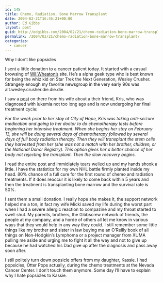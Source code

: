 ```yaml
---
id: 145
title: Chemo, Radiation, Bone Marrow Transplant
date: 2004-02-21T16:46:21+00:00
author: Ed Gibbs
layout: post
guid: http://edgibbs.com/2004/02/21/chemo-radiation-bone-marrow-transplant/
permalink: /2004/02/21/chemo-radiation-bone-marrow-transplant/
categories:
  - cancer
---
```

Why I don&#8217;t like popsicles

I sent a little donation to a cancer patient today. It started with a casual browsing of <a href=http://wilwheaton.net>Wil Wheaton&#8217;s</a> site. He&#8217;s a alpha geek type who is best known for being the whiz kid on Star Trek the Next Generation, Wesley Crusher. Strangely enough my favorite newsgroup in the very early 90s was alt.wesley.crusher.die.die.die.

I saw a <a href=http://www.wilwheaton.net/mt/archives/001527.php#001527>post</a> on there from his wife about a their friend, Kris, who was diagnosed with lukemia not too long ago and is now undergoing her final treatment cycle:

_For the week prior to her stay at City of Hope, Kris was taking anti-seizure medication and going to her doctor to do chemotherapy tests before beginning her intensive treatment. When she begins her stay on February 13, she will be doing several days of chemotherapy followed by several days of full body radiation therapy. Then they will transplant the stem cells they harvested from her (she was not a match with her brother, children, or the National Donor Registry). This option gives her a better chance of her body not rejecting the transplant. Then the slow recovery begins._

I read the entire post and immidiately tears welled up and my hands shook a little. I have the statistics for my own NHL battle firmly planted inside my head. 80% chance of a full cure for the first round of chemo and radiation treatments. If it does reoccur it is likely to come back within 5 years and then the treatment is transplanting bone marrow and the survival rate is 50%.

I sent them a small donation. I really hope she makes it, the support network helped me a ton, in fact my wife Micki saved my life during the worst part when I had a severe allergic reaction to compazine and my throat started to swell shut. My parents, brothers, the Gibbscrew network of friends, the people at my company, and a horde of others all let me know in various ways that they would help in any way they could. I still remember some little things like my brother and sister in law buying me an O&#8217;Reilly book of all things on Non-Hodgkin&#8217;s Lymphoma or a project manager from XUMA pulling me aside and urging me to fight it all the way and not to give up because he had watched his Dad give up after the diagnosis and pass away soon after.

I still politely turn down popsicle offers from my daughter, Kassie. I had popsicles, Otter Pops actually, during the chemo treatments at the Nevada Cancer Center. I don&#8217;t touch them anymore. Some day I&#8217;ll have to explain why I hate popsicles to Kassie.